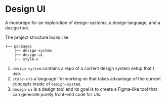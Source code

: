 # Design UI

A monorepo for an exploration of design-systems, a design language, and a design tool.

The project structure looks like:

```none
├── packages
    ├── design-system
    ├── design-ui
    ├── style-x
```

1. `design-system` contains a repo of a current design system setup that I use.
2. `style-x` is a language I'm working on that takes advantage of the current concepts inside of `design-system`.
3. `design-ui` is a design tool and its goal is to create a Figma-like tool that can generate purely front-end code for UIs.
